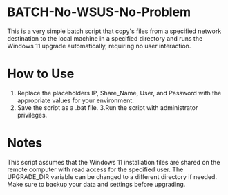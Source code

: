 # BATCH-No-WSUS-No-Problem
This is a very simple batch script that copy's files from a specified network destination to the local machine in a specified directory and runs the Windows 11 upgrade automatically, requiring no user interaction.

# How to Use
1. Replace the placeholders IP, Share_Name, User, and Password with the appropriate values for your environment.
2. Save the script as a .bat file.
3.Run the script with administrator privileges.

# Notes
This script assumes that the Windows 11 installation files are shared on the remote computer with read access for the specified user.
The UPGRADE_DIR variable can be changed to a different directory if needed.
Make sure to backup your data and settings before upgrading.
